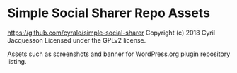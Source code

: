 # Simple Social Sharer Repo Assets #
https://github.com/cyrale/simple-social-sharer
Copyright (c) 2018 Cyril Jacquesson
Licensed under the GPLv2 license.

Assets such as screenshots and banner for WordPress.org plugin repository listing.
